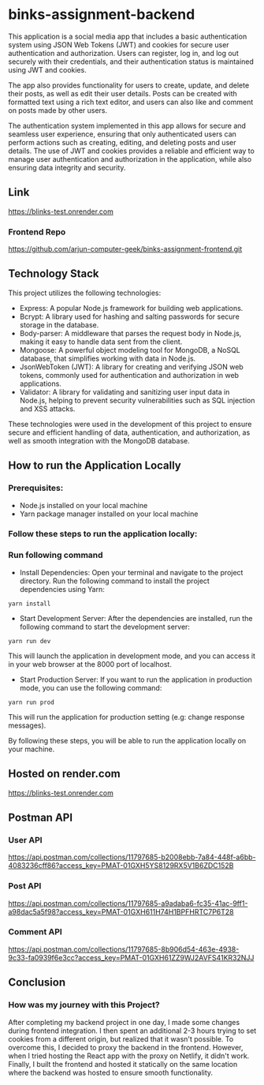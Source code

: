 # binks-assignment-backend

This application is a social media app that includes a basic authentication system using JSON Web Tokens (JWT) and cookies for secure user authentication and authorization. Users can register, log in, and log out securely with their credentials, and their authentication status is maintained using JWT and cookies.

The app also provides functionality for users to create, update, and delete their posts, as well as edit their user details. Posts can be created with formatted text using a rich text editor, and users can also like and comment on posts made by other users.

The authentication system implemented in this app allows for secure and seamless user experience, ensuring that only authenticated users can perform actions such as creating, editing, and deleting posts and user details. The use of JWT and cookies provides a reliable and efficient way to manage user authentication and authorization in the application, while also ensuring data integrity and security.

## Link
https://blinks-test.onrender.com

### Frontend Repo
https://github.com/arjun-computer-geek/binks-assignment-frontend.git

## Technology Stack
This project utilizes the following technologies:

* Express: A popular Node.js framework for building web applications.
* Bcrypt: A library used for hashing and salting passwords for secure storage in the database.
* Body-parser: A middleware that parses the request body in Node.js, making it easy to handle data sent from the client.
* Mongoose: A powerful object modeling tool for MongoDB, a NoSQL database, that simplifies working with data in Node.js.
* JsonWebToken (JWT): A library for creating and verifying JSON web tokens, commonly used for authentication and authorization in web applications.
* Validator: A library for validating and sanitizing user input data in Node.js, helping to prevent security vulnerabilities such as SQL injection and XSS attacks.

These technologies were used in the development of this project to ensure secure and efficient handling of data, authentication, and authorization, as well as smooth integration with the MongoDB database.





## How to run the Application Locally
### Prerequisites:
* Node.js installed on your local machine
* Yarn package manager installed on your local machine

### Follow these steps to run the application locally:

### Run following command
* Install Dependencies: Open your terminal and navigate to the project directory. Run the following command to install the project dependencies using Yarn:
```
yarn install
```
* Start Development Server: After the dependencies are installed, run the following command to start the development server:
```
yarn run dev 
```
This will launch the application in development mode, and you can access it in your web browser at the 8000 port of localhost.

* Start Production Server: If you want to run the application in production mode, you can use the following command:
```
yarn run prod 
```
This will run the application for production setting (e.g: change response messages).

By following these steps, you will be able to run the application locally on your machine.

## Hosted on render.com

https://blinks-test.onrender.com
## Postman API
### User API
https://api.postman.com/collections/11797685-b2008ebb-7a84-448f-a6bb-4083236cff86?access_key=PMAT-01GXH5YS8129RX5V1B6ZDC152B
### Post API
https://api.postman.com/collections/11797685-a9adaba6-fc35-41ac-9ff1-a98dac5a5f98?access_key=PMAT-01GXH611H74H1BPFHRTC7P6T28
### Comment API
https://api.postman.com/collections/11797685-8b906d54-463e-4938-9c33-fa0939f6e3cc?access_key=PMAT-01GXH61ZZ9WJ2AVFS41KR32NJJ

## Conclusion
### How was my journey with this Project?
After completing my backend project in one day, I made some changes during frontend integration. I then spent an additional 2-3 hours trying to set cookies from a different origin, but realized that it wasn't possible. To overcome this, I decided to proxy the backend in the frontend. However, when I tried hosting the React app with the proxy on Netlify, it didn't work. Finally, I built the frontend and hosted it statically on the same location where the backend was hosted to ensure smooth functionality.
